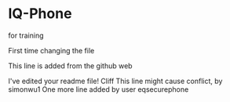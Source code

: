 # IQ-Phone
for training

First time changing the file 

This line is added from the github web

I've edited your readme file! Cliff
This line might cause conflict, by simonwu1
One more line added by user eqsecurephone
